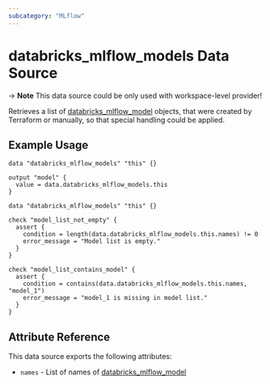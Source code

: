 ```yaml
---
subcategory: "MLflow"
---
```

# databricks_mlflow_models Data Source

-> **Note** This data source could be only used with workspace-level provider!

Retrieves a list of [databricks_mlflow_model](../resources/mlflow_model.md) objects, that were created by Terraform or manually, so that special handling could be applied.

## Example Usage

```hcl
data "databricks_mlflow_models" "this" {}

output "model" {
  value = data.databricks_mlflow_models.this
}
```

```hcl
data "databricks_mlflow_models" "this" {}

check "model_list_not_empty" {
  assert {
    condition = length(data.databricks_mlflow_models.this.names) != 0
    error_message = "Model list is empty."
  }
}

check "model_list_contains_model" {
  assert {
    condition = contains(data.databricks_mlflow_models.this.names, "model_1")
    error_message = "model_1 is missing in model list."
  }
}
```

## Attribute Reference

This data source exports the following attributes:

* `names` - List of names of [databricks_mlflow_model](./mlflow_model.md)
